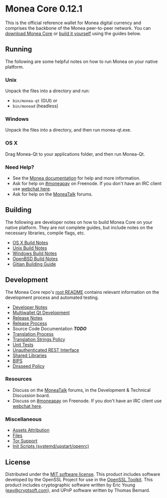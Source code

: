 Monea Core 0.12.1
=====================

This is the official reference wallet for Monea digital currency and comprises the backbone of the Monea peer-to-peer network. You can [download Monea Core](https://www.monea.org/downloads/) or [build it yourself](#building) using the guides below.

Running
---------------------
The following are some helpful notes on how to run Monea on your native platform.

### Unix

Unpack the files into a directory and run:

- `bin/monea-qt` (GUI) or
- `bin/monead` (headless)

### Windows

Unpack the files into a directory, and then run monea-qt.exe.

### OS X

Drag Monea-Qt to your applications folder, and then run Monea-Qt.

### Need Help?

* See the [Monea documentation](https://moneapay.atlassian.net/wiki/display/DOC)
for help and more information.
* Ask for help on [#moneapay](http://webchat.freenode.net?channels=moneapay) on Freenode. If you don't have an IRC client use [webchat here](http://webchat.freenode.net?channels=moneapay).
* Ask for help on the [MoneaTalk](https://moneatalk.org/) forums.

Building
---------------------
The following are developer notes on how to build Monea Core on your native platform. They are not complete guides, but include notes on the necessary libraries, compile flags, etc.

- [OS X Build Notes](build-osx.md)
- [Unix Build Notes](build-unix.md)
- [Windows Build Notes](build-windows.md)
- [OpenBSD Build Notes](build-openbsd.md)
- [Gitian Building Guide](gitian-building.md)

Development
---------------------
The Monea Core repo's [root README](/README.md) contains relevant information on the development process and automated testing.

- [Developer Notes](developer-notes.md)
- [Multiwallet Qt Development](multiwallet-qt.md)
- [Release Notes](release-notes.md)
- [Release Process](release-process.md)
- Source Code Documentation ***TODO***
- [Translation Process](translation_process.md)
- [Translation Strings Policy](translation_strings_policy.md)
- [Unit Tests](unit-tests.md)
- [Unauthenticated REST Interface](REST-interface.md)
- [Shared Libraries](shared-libraries.md)
- [BIPS](bips.md)
- [Dnsseed Policy](dnsseed-policy.md)

### Resources
* Discuss on the [MoneaTalk](https://moneatalk.org/) forums, in the Development & Technical Discussion board.
* Discuss on [#moneapay](http://webchat.freenode.net/?channels=moneapay) on Freenode. If you don't have an IRC client use [webchat here](http://webchat.freenode.net/?channels=moneapay).

### Miscellaneous
- [Assets Attribution](assets-attribution.md)
- [Files](files.md)
- [Tor Support](tor.md)
- [Init Scripts (systemd/upstart/openrc)](init.md)

License
---------------------
Distributed under the [MIT software license](http://www.opensource.org/licenses/mit-license.php).
This product includes software developed by the OpenSSL Project for use in the [OpenSSL Toolkit](https://www.openssl.org/). This product includes
cryptographic software written by Eric Young ([eay@cryptsoft.com](mailto:eay@cryptsoft.com)), and UPnP software written by Thomas Bernard.
